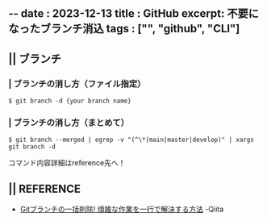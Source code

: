 --
date   : 2023-12-13
title  : GitHub
excerpt: 不要になったブランチ消込
tags   : ["", "github", "CLI"]
---

## || ブランチ

### | ブランチの消し方（ファイル指定）
```shell
$ git branch -d {your branch name}
```

### | ブランチの消し方（まとめて）
```shell
$ git branch --merged | egrep -v "(^\*|main|master|develop)" | xargs git branch -d
```
コマンド内容詳細はreference先へ！



## || REFERENCE
- [Gitブランチの一括削除! 煩雑な作業を一行で解決する方法](https://qiita.com/itinerant_programmer/items/dbf7cdba08a5403234ea) -Qiita
